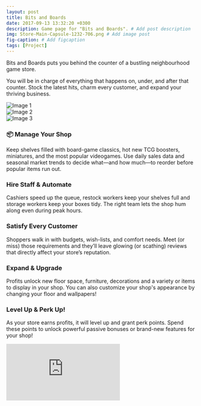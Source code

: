 ```yaml
---
layout: post
title: Bits and Boards
date: 2017-09-13 13:32:20 +0300
description: Game page for "Bits and Boards". # Add post description
img: Store-Main-Capsule-1232-706.png # Add image post
fig-caption: # Add figcaption
tags: [Project]
---
```


Bits and Boards puts you behind the counter of a bustling neighbourhood game store.  

You will be in charge of everything that happens on, under, and after that counter. Stock the latest hits, charm every customer, and expand your thriving business.

<div class="carousel">
  <div><img src="{{site.baseurl}}/assets/img/image1.jpg" alt="Image 1"></div>
  <div><img src="{{site.baseurl}}/assets/img/image2.jpg" alt="Image 2"></div>
  <div><img src="{{site.baseurl}}/assets/img/image3.jpg" alt="Image 3"></div>
  <!-- Add more slides as needed -->
</div>

### :package: Manage Your Shop  
Keep shelves filled with board-game classics, hot new TCG boosters, miniatures, and the most popular videogames. Use daily sales data and seasonal market trends to decide what—and how much—to reorder before popular items run out.


### Hire Staff & Automate  
Cashiers speed up the queue, restock workers keep your shelves full and storage workers keep your boxes tidy. The right team lets the shop hum along even during peak hours.


### Satisfy Every Customer  
Shoppers walk in with budgets, wish-lists, and comfort needs. Meet (or miss) those requirements and they’ll leave glowing (or scathing) reviews that directly affect your store’s reputation.


### Expand & Upgrade  
Profits unlock new floor space, furniture, decorations and a variety or items to display in your shop. You can also customize your shop's appearance by changing your floor and wallpapers!


### Level Up & Perk Up!
As your store earns profits, it will level up and grant perk points. Spend these points to unlock powerful passive bonuses or brand-new features for your shop!

<div class="embed-responsive">
  <iframe src="https://store.steampowered.com/widget/3484190/" frameborder="0"></iframe>
</div>
